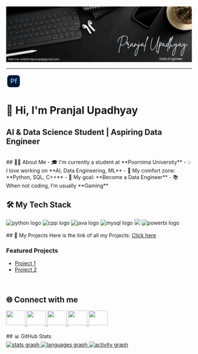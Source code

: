 ![my_banner](assets//my_banner.png)

<hr>
  <a href="https://pranjalu001.github.io/my_portfolio_website/" target="_blank">
    <img src="portfolio.png" width="40" height="40" />
  </a>
</p>
 
<h1 align="left">👋 Hi, I'm Pranjal Upadhyay</h1>

## AI & Data Science Student | Aspiring Data Engineer
<br>
## 👨‍💻 About Me
- 🎓 I'm currently a student at **Poornima University** <!-- Add your university -->
- 💡 I love working on **AI, Data Engineering, ML**
- 🧠 My comfort zone: **Python, SQL, C++**
- 🚀 My goal: **Become a Data Engineer**
- 📚 When not coding, I’m usually **Gaming**

<br>

## 🛠️ My Tech Stack
<div align="left">
  <!-- Replace/add skills you know -->
  <img src="https://cdn.jsdelivr.net/gh/devicons/devicon/icons/python/python-original.svg" height="40" alt="python logo"/>
  <img src="https://cdn.jsdelivr.net/gh/devicons/devicon/icons/cplusplus/cplusplus-original.svg" height="40" alt="cpp logo"/>
  <img src="https://cdn.jsdelivr.net/gh/devicons/devicon/icons/java/java-original.svg" height="40" alt="java logo"/>
  <img src="https://cdn.jsdelivr.net/gh/devicons/devicon/icons/mysql/mysql-original.svg" height="40" alt="mysql logo"/>
  <img src="https://skillicons.dev/icons?i=git,github,vscode,aws,azure,pandas,numpy,sklearn,tensorflow" height="40" />
  <img src="https://skillicons.dev/icons?i=powerbi" height="40" alt="powerbi logo"/>
</div>
<br>
## 📂 My Projects
Here is the link of all my Projects:  
<a href="https://github.com/YOUR_USERNAME/All-Projects" target="_blank">Click here</a> <!-- Upcomming Addition -->

### Featured Projects
- [Project 1](https://github.com/PranjalU001/Personalized-Recommendation-System.git)
- [Project 2](https://github.com/PranjalU001/PranjalU001-P-3_Interactive-Scalable-Discussion_-Forum.git)

<br>

## 🌐 Connect with me 
<div align="left">
  <a href="https://www.linkedin.com/in/pranjal-upadhyay-6a98a72a6/" target="_blank">
    <img src="https://raw.githubusercontent.com/maurodesouza/profile-readme-generator/master/src/assets/icons/social/linkedin/default.svg" width="52" height="40"/>
  </a>
  <a href="https://x.com/imPupadhyay18" target="_blank">
    <img src="https://raw.githubusercontent.com/maurodesouza/profile-readme-generator/master/src/assets/icons/social/twitter/default.svg" width="52" height="40"/>
  </a>
  <a href="https://discord.com/channels/@pranjalupadhyay.18" target="_blank">
    <img src="https://raw.githubusercontent.com/maurodesouza/profile-readme-generator/master/src/assets/icons/social/discord/default.svg" width="52" height="40"/>
  </a>
  <a href="https://www.youtube.com/@Toxic.Code01" target="_blank">
    <img src="https://raw.githubusercontent.com/maurodesouza/profile-readme-generator/master/src/assets/icons/social/youtube/default.svg" width="52" height="40"/>
  </a>
  <a href="https://www.kaggle.com/pranjal2007" target="_blank">
    <img src="https://cdn.simpleicons.org/kaggle/20BEFF" width="52" height="40"/>
  </a>
</div>

<br>
## 📊 GitHub Stats
<div align="left">
  <a href="https://github.com/PranjalU001">
    <img src="https://github-readme-stats.vercel.app/api?username=PranjalU001&show_icons=true&theme=dracula" height="150" alt="stats graph"/>
  </a>
  <a href="https://github.com/PranjalU001">
    <img src="https://github-readme-stats.vercel.app/api/top-langs?username=PranjalU001&layout=compact&theme=dracula" height="150" alt="languages graph"/>
  </a>
  <a href="https://github.com/PranjalU001">
    <img src="https://github-readme-activity-graph.vercel.app/graph?username=PranjalU001&theme=react&area=true" height="300" alt="activity graph"/>
  </a>
</div>
